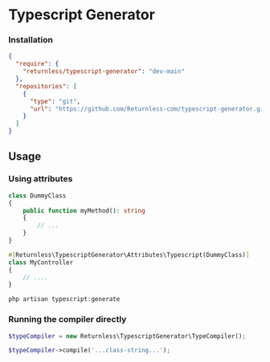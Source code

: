 # Typescript Generator

### Installation

```json
{
  "require": {
    "returnless/typescript-generator": "dev-main"
  },
  "repositories": [
    {
      "type": "git",
      "url": "https://github.com/Returnless-com/typescript-generator.git"
    }
  ]
}
```

## Usage

### Using attributes

```php
class DummyClass
{
    public function myMethod(): string
    {
        // ...
    }
}

#[Returnless\TypescriptGenerator\Attributes\Typescript(DummyClass)]
class MyController
{
    // ....
}
```

```shell
php artisan typescript:generate
```

### Running the compiler directly

```php
$typeCompiler = new Returnless\TypescriptGenerator\TypeCompiler();

$typeCompiler->compile('...class-string...');
```
